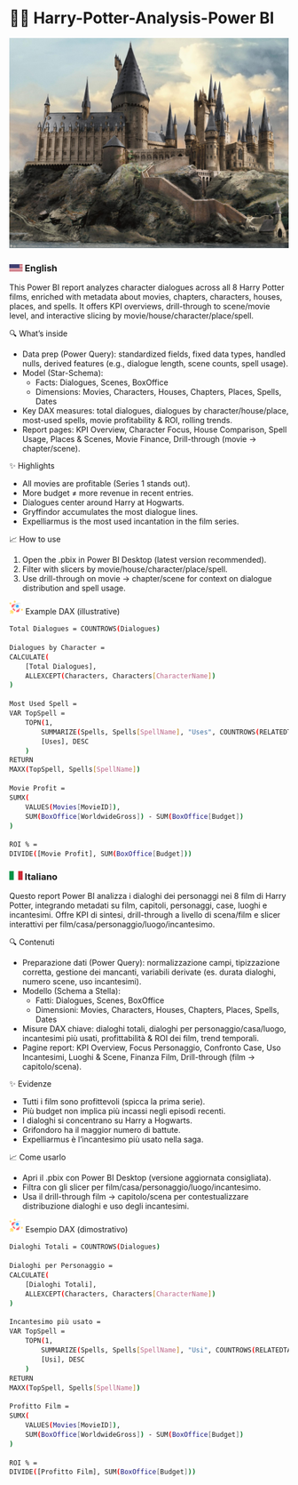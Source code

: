 # 🧙‍♂️ Harry-Potter-Analysis-Power BI

<img src="img/hogwarts.jpg" width="800" />

### <img src="img/us.svg" width="24" /> English

This Power BI report analyzes character dialogues across all 8 Harry Potter films, enriched with metadata about movies, chapters, characters, houses, places, and spells.
It offers KPI overviews, drill-through to scene/movie level, and interactive slicing by movie/house/character/place/spell.

🔍 What’s inside

- Data prep (Power Query): standardized fields, fixed data types, handled nulls, derived features (e.g., dialogue length, scene counts, spell usage).
- Model (Star-Schema):
  - Facts: Dialogues, Scenes, BoxOffice
  - Dimensions: Movies, Characters, Houses, Chapters, Places, Spells, Dates
- Key DAX measures: total dialogues, dialogues by character/house/place, most-used spells, movie profitability & ROI, rolling trends.
- Report pages: KPI Overview, Character Focus, House Comparison, Spell Usage, Places & Scenes, Movie Finance, Drill-through (movie → chapter/scene).

✨ Highlights

- All movies are profitable (Series 1 stands out).
- More budget ≠ more revenue in recent entries.
- Dialogues center around Harry at Hogwarts.
- Gryffindor accumulates the most dialogue lines.
- Expelliarmus is the most used incantation in the film series.

📈 How to use

1. Open the .pbix in Power BI Desktop (latest version recommended).
2. Filter with slicers by movie/house/character/place/spell.
3. Use drill-through on movie → chapter/scene for context on dialogue distribution and spell usage.

<span id="head4"><img src="img/i_Start.png" width="25" /> Example DAX (illustrative)</span>

```bash
Total Dialogues = COUNTROWS(Dialogues)

Dialogues by Character =
CALCULATE(
    [Total Dialogues],
    ALLEXCEPT(Characters, Characters[CharacterName])
)

Most Used Spell =
VAR TopSpell =
    TOPN(1,
        SUMMARIZE(Spells, Spells[SpellName], "Uses", COUNTROWS(RELATEDTABLE(Dialogues))),
        [Uses], DESC
    )
RETURN
MAXX(TopSpell, Spells[SpellName])

Movie Profit =
SUMX(
    VALUES(Movies[MovieID]),
    SUM(BoxOffice[WorldwideGross]) - SUM(BoxOffice[Budget])
)

ROI % =
DIVIDE([Movie Profit], SUM(BoxOffice[Budget]))
```

### <img src="img/it.svg" width="24" /> Italiano

Questo report Power BI analizza i dialoghi dei personaggi nei 8 film di Harry Potter, integrando metadati su film, capitoli, personaggi, case, luoghi e incantesimi.
Offre KPI di sintesi, drill-through a livello di scena/film e slicer interattivi per film/casa/personaggio/luogo/incantesimo.

🔍 Contenuti

- Preparazione dati (Power Query): normalizzazione campi, tipizzazione corretta, gestione dei mancanti, variabili derivate (es. durata dialoghi, numero scene, uso incantesimi).
- Modello (Schema a Stella):
  - Fatti: Dialogues, Scenes, BoxOffice
  - Dimensioni: Movies, Characters, Houses, Chapters, Places, Spells, Dates
- Misure DAX chiave: dialoghi totali, dialoghi per personaggio/casa/luogo, incantesimi più usati, profittabilità & ROI dei film, trend temporali.
- Pagine report: KPI Overview, Focus Personaggio, Confronto Case, Uso Incantesimi, Luoghi & Scene, Finanza Film, Drill-through (film → capitolo/scena).

✨ Evidenze

- Tutti i film sono profittevoli (spicca la prima serie).
- Più budget non implica più incassi negli episodi recenti.
- I dialoghi si concentrano su Harry a Hogwarts.
- Grifondoro ha il maggior numero di battute.
- Expelliarmus è l’incantesimo più usato nella saga.

📈 Come usarlo

- Apri il .pbix con Power BI Desktop (versione aggiornata consigliata).
- Filtra con gli slicer per film/casa/personaggio/luogo/incantesimo.
- Usa il drill-through film → capitolo/scena per contestualizzare distribuzione dialoghi e uso degli incantesimi.

<span id="head4"><img src="img/i_Start.png" width="25" /> Esempio DAX (dimostrativo)</span>

```bash
Dialoghi Totali = COUNTROWS(Dialogues)

Dialoghi per Personaggio =
CALCULATE(
    [Dialoghi Totali],
    ALLEXCEPT(Characters, Characters[CharacterName])
)

Incantesimo più usato =
VAR TopSpell =
    TOPN(1,
        SUMMARIZE(Spells, Spells[SpellName], "Usi", COUNTROWS(RELATEDTABLE(Dialogues))),
        [Usi], DESC
    )
RETURN
MAXX(TopSpell, Spells[SpellName])

Profitto Film =
SUMX(
    VALUES(Movies[MovieID]),
    SUM(BoxOffice[WorldwideGross]) - SUM(BoxOffice[Budget])
)

ROI % =
DIVIDE([Profitto Film], SUM(BoxOffice[Budget]))

```
